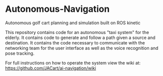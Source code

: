 # Autonomous-Navigation
Autonomous golf cart planning and simulation built on ROS kinetic 

This repository contains code for an autonomous "taxi system" for the elderly.
It contains code to generate and follow a path given a source and destination.
It contains the code necessary to communicate with the networking team for the user interface
as well as the voice recognition and pose tracking.

For full instructions on how to operate the system view the wiki at: https://github.com/JACart/ai-navigation/wiki 
